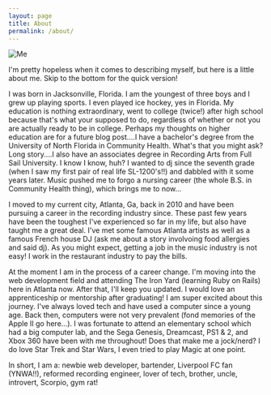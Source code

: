 ```yaml
---
layout: page
title: About
permalink: /about/
---
```



![Me](http://s29.postimg.org/z6ytwkz13/Alan_Matthews_small.png)

I'm pretty hopeless when it comes to describing myself, but here is a little about me.  Skip to the bottom for the quick version!

I was born in Jacksonville, Florida.  I am the youngest of three boys and I grew up playing sports.  I even played ice hockey, yes in Florida.  My education is nothing extraordinary, went to college (twice!) after high school because that's what your supposed to do, regardless of whether or not you are actually ready to be in college.  Perhaps my thoughts on higher education are for a future blog post....I have a bachelor's degree from the University of North Florida in Community Health.  What's that you might ask?  Long story....I also have an associates degree in Recording Arts from Full Sail University.  I know I know, huh?  I wanted to dj since the seventh grade (when I saw my first pair of real life SL-1200's!!) and dabbled with it some years later.  Music pushed me to forgo a nursing career (the whole B.S. in Community Health thing), which brings me to now...

I moved to my current city, Atlanta, Ga, back in 2010 and have been pursuing a career in the recording industry since.  These past few years have been the toughest I've experienced so far in my life, but also have taught me a great deal.  I've met some famous Atlanta artists as well as a famous French house DJ (ask me about a story involvoing food allergies and said dj).  As you might expect, getting a job in the music industry is not easy!  I work in the restaurant industry to pay the bills.

At the moment I am in the process of a career change.  I'm moving into the web development field and attending The Iron Yard (learning Ruby on Rails) here in Atlanta now.  After that, I'll keep you updated.  I would love an apprenticeship or mentorship after graduating!  I am super excited about this journey.  I've always loved tech and have used a computer since a young age.  Back then, computers were not very prevalent (fond memories of the Apple II go here...).  I was fortunate to attend an elementary school which had a big computer lab, and the Sega Genesis, Dreamcast, PS1 & 2, and Xbox 360 have been with me throughout!  Does that make me a jock/nerd?  I do love Star Trek and Star Wars, I even tried to play Magic at one point.

In short, I am a: newbie web developer, bartender, Liverpool FC fan (YNWA!!), reformed recording engineer, lover of tech, brother, uncle, introvert, Scorpio, gym rat!
